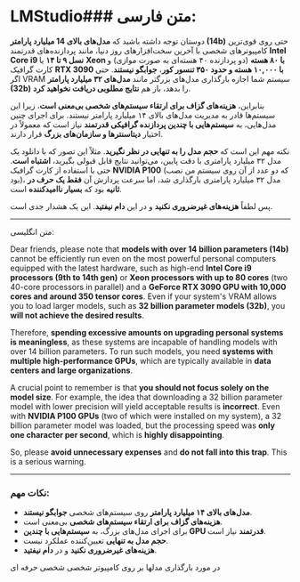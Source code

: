 # LMStudio### متن فارسی:

دوستان توجه داشته باشید که **مدل‌های بالای 14 میلیارد پارامتر (14b)** حتی روی قوی‌ترین کامپیوترهای شخصی با آخرین سخت‌افزارهای روز دنیا، مانند پردازنده‌های قدرتمند **Intel Core i9 نسل ۹ تا ۱۴** یا **Xeon با ۸۰ هسته** (دو پردازنده ۴۰ هسته‌ای به صورت موازی) و کارت گرافیک **RTX 3090 با ۱۰,۰۰۰ هسته و حدود ۳۵۰ تنسور کور**، **جوابگو نیستند**. حتی اگر VRAM سیستم شما اجازه بارگذاری مدل‌های بزرگتر مانند **مدل‌های ۳۲ میلیارد پارامتر (32b)** را بدهد، باز هم **نتایج مطلوبی دریافت نخواهید کرد**.

بنابراین، **هزینه‌های گزاف برای ارتقاء سیستم‌های شخصی بی‌معنی است**، زیرا این سیستم‌ها قادر به مدیریت مدل‌های بالای ۱۴ میلیارد پارامتر نیستند. برای اجرای چنین مدل‌هایی، به **سیستم‌هایی با چندین پردازنده گرافیکی قدرتمند** نیاز است که معمولاً در اختیار **دیتاسنترها و سازمان‌های بزرگ** قرار دارند.

نکته مهم این است که **حجم مدل را به تنهایی در نظر نگیرید**. مثلاً این تصور که با دانلود یک مدل ۳۲ میلیارد پارامتری با دقت پایین، می‌توانید نتایج قابل قبولی بگیرید، **اشتباه است**. حتی با استفاده از کارت گرافیک **NVIDIA P100** (که دو عدد از آن روی سیستم من نصب بود)، مدل ۳۲ میلیارد پارامتری بارگذاری شد، اما سرعت پردازش آن **فقط یک حرف در ثانیه** بود که **بسیار ناامیدکننده** است.

پس لطفاً **هزینه‌های غیرضروری نکنید** و در این **دام نیفتید**. این یک هشدار جدی است.

---

متن انگلیسی:

Dear friends, please note that **models with over 14 billion parameters (14b)** cannot be efficiently run even on the most powerful personal computers equipped with the latest hardware, such as high-end **Intel Core i9 processors (9th to 14th gen)** or **Xeon processors with up to 80 cores** (two 40-core processors in parallel) and a **GeForce RTX 3090 GPU with 10,000 cores and around 350 tensor cores**. Even if your system's VRAM allows you to load larger models, such as **32 billion parameter models (32b)**, you **will not achieve the desired results**.

Therefore, **spending excessive amounts on upgrading personal systems is meaningless**, as these systems are incapable of handling models with over 14 billion parameters. To run such models, you need **systems with multiple high-performance GPUs**, which are typically available in **data centers and large organizations**.

A crucial point to remember is that **you should not focus solely on the model size**. For example, the idea that downloading a 32 billion parameter model with lower precision will yield acceptable results is **incorrect**. Even with **NVIDIA P100 GPUs** (two of which were installed on my system), a 32 billion parameter model was loaded, but the processing speed was **only one character per second**, which is **highly disappointing**.

So, please **avoid unnecessary expenses** and **do not fall into this trap**. This is a serious warning.

---

### نکات مهم:
- **مدل‌های بالای ۱۴ میلیارد پارامتر** روی سیستم‌های شخصی **جوابگو نیستند**.
- **هزینه‌های گزاف برای ارتقاء سیستم‌های شخصی** بی‌معنی است.
- برای اجرای مدل‌های بزرگ، به **سیستم‌هایی با چندین GPU قدرتمند** نیاز است.
- **حجم مدل به تنهایی** تعیین‌کننده عملکرد نیست.
- **هزینه‌های غیرضروری نکنید** و در **دام نیفتید**.

در مورد بارگذاری مدلها بر روی کامپیوتر شخصی شخصی حرفه ای 
